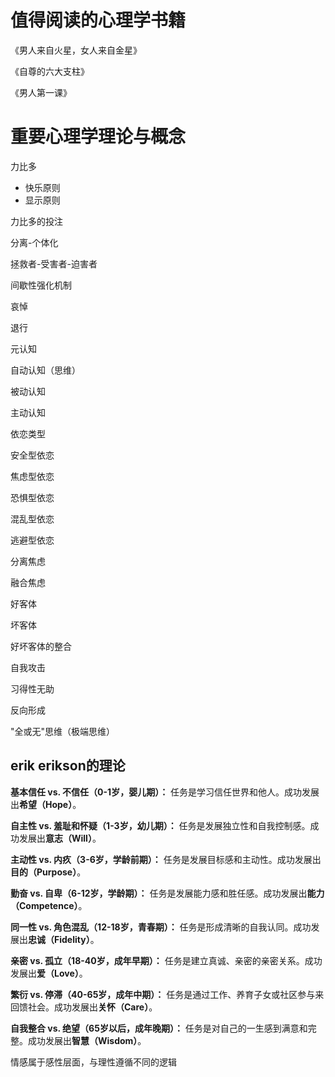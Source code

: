 # 值得阅读的心理学书籍

《男人来自火星，女人来自金星》

《自尊的六大支柱》

《男人第一课》

# 重要心理学理论与概念

力比多

- 快乐原则
- 显示原则

力比多的投注

分离-个体化

拯救者-受害者-迫害者

间歇性强化机制

哀悼

退行

元认知

自动认知（思维）

被动认知

主动认知

依恋类型

安全型依恋

焦虑型依恋

恐惧型依恋

混乱型依恋

逃避型依恋

分离焦虑

融合焦虑

好客体

坏客体

好坏客体的整合

自我攻击

习得性无助

反向形成

"全或无"思维（极端思维）

## erik erikson的理论

**基本信任 vs. 不信任（0-1岁，婴儿期）：** 任务是学习信任世界和他人。成功发展出**希望（Hope）**。

**自主性 vs. 羞耻和怀疑（1-3岁，幼儿期）：** 任务是发展独立性和自我控制感。成功发展出**意志（Will）**。

**主动性 vs. 内疚（3-6岁，学龄前期）：** 任务是发展目标感和主动性。成功发展出**目的（Purpose）**。

**勤奋 vs. 自卑（6-12岁，学龄期）：** 任务是发展能力感和胜任感。成功发展出**能力（Competence）**。

**同一性 vs. 角色混乱（12-18岁，青春期）：** 任务是形成清晰的自我认同。成功发展出**忠诚（Fidelity）**。

**亲密 vs. 孤立（18-40岁，成年早期）：** 任务是建立真诚、亲密的亲密关系。成功发展出**爱（Love）**。

**繁衍 vs. 停滞（40-65岁，成年中期）：** 任务是通过工作、养育子女或社区参与来回馈社会。成功发展出**关怀（Care）**。

**自我整合 vs. 绝望（65岁以后，成年晚期）：** 任务是对自己的一生感到满意和完整。成功发展出**智慧（Wisdom）**。



情感属于感性层面，与理性遵循不同的逻辑


